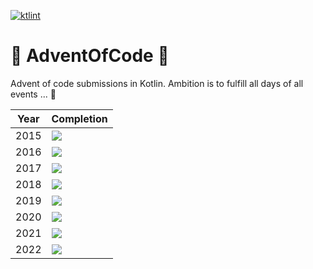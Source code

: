 [![ktlint](https://img.shields.io/badge/ktlint%20code--style-%E2%9D%A4-FF4081)](https://pinterest.github.io/ktlint/)

# 🎄 AdventOfCode 🎄

Advent of code submissions in Kotlin.
Ambition is to fulfill all days of all events ... 😬

| Year | Completion                         |
|------|------------------------------------|
| 2015 | ![](https://progress-bar.dev/100/) |
| 2016 | ![](https://progress-bar.dev/76/)  |
| 2017 | ![](https://progress-bar.dev/0/)   |
| 2018 | ![](https://progress-bar.dev/48/)  |
| 2019 | ![](https://progress-bar.dev/78/)  |
| 2020 | ![](https://progress-bar.dev/100/) |                                   |
| 2021 | ![](https://progress-bar.dev/100/) |                                   |
| 2022 | ![](https://progress-bar.dev/100/) |                                  |
